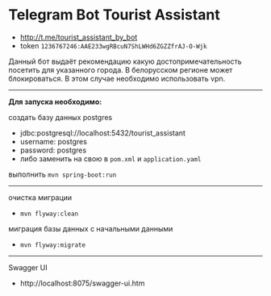 Telegram Bot Tourist Assistant
===
+ http://t.me/tourist_assistant_by_bot
+ token `1236767246:AAE233wgRBcuN7ShLWHd6ZGZZfrAJ-O-Wjk`

Данный бот выдаёт рекомендацию какую достопримечательность посетить для указанного города.
В белорусском регионе может блокироваться. В этом случае необходимо использовать vpn.
___
**Для запуска необходимо:**

создать базу данных postgres
+    jdbc:postgresql://localhost:5432/tourist_assistant
+    username: postgres
+    password: postgres
+    либо заменить на свою в  `pom.xml` и `application.yaml`

выполнить
`mvn spring-boot:run`

---

очистка миграции
+ `mvn flyway:clean`

миграция базы данных с начальными данными
+ `mvn flyway:migrate`
---
Swagger UI
+ http://localhost:8075/swagger-ui.htm
